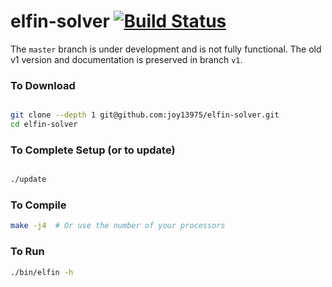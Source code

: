 # elfin-solver [![Build Status](https://travis-ci.com/joy13975/elfin-solver.svg?branch=master)](https://travis-ci.com/joy13975/elfin-solver)

The `master` branch is under development and is not fully functional. The old v1 version and documentation is preserved in branch `v1`.

### To Download
```Bash

git clone --depth 1 git@github.com:joy13975/elfin-solver.git
cd elfin-solver

```

### To Complete Setup (or to update)
```Bash

./update

```

### To Compile
```Bash
make -j4  # Or use the number of your processors
```

### To Run

```Bash
./bin/elfin -h
```
